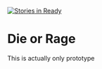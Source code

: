 [![Stories in Ready](https://badge.waffle.io/plankp/Die-or-Rage_proto.png?label=ready&title=Ready)](https://waffle.io/plankp/Die-or-Rage_proto)
# Die or Rage
This is actually only prototype
